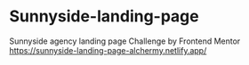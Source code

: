 # Sunnyside-landing-page
Sunnyside agency landing page Challenge by Frontend Mentor
https://sunnyside-landing-page-alchermy.netlify.app/
